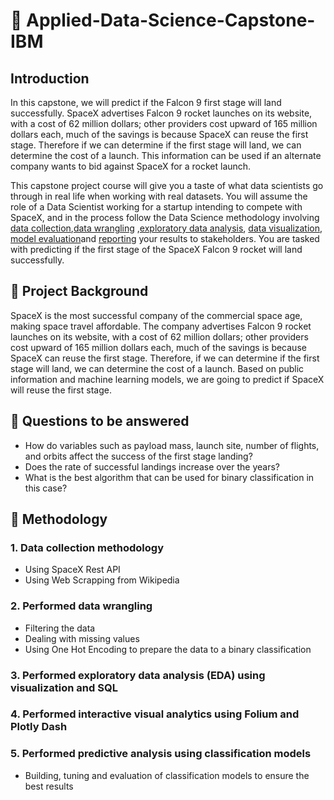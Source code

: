 # :rocket: Applied-Data-Science-Capstone-IBM


## Introduction

In this capstone, we will predict if the Falcon 9 first stage will land successfully. SpaceX advertises Falcon 9 rocket launches on its website, with a cost of 62 million dollars; other providers cost upward of 165 million dollars each, much of the savings is because SpaceX can reuse the first stage. Therefore if we can determine if the first stage will land, we can determine the cost of a launch. This information can be used if an alternate company wants to bid against SpaceX for a rocket launch. 


This capstone project course will give you a taste of what data scientists go through in real life when working with real datasets. You will assume the role of a Data Scientist working for a startup intending to compete with SpaceX, and in the process follow the Data Science methodology involving [data collection](https://github.com/dattesh2507/Applied-Data-Science-Capstone-IBM/blob/main/spacex-data-collection-api.ipynb),[data wrangling](https://github.com/dattesh2507/Applied-Data-Science-Capstone-IBM/blob/main/spacex-Data%20wrangling.ipynb) ,[exploratory data analysis](https://github.com/dattesh2507/Applied-Data-Science-Capstone-IBM/blob/main/EDA%20with%20Visualization.ipynb), [data visualization](https://github.com/dattesh2507/Applied-Data-Science-Capstone-IBM/blob/main/Launch%20Sites%20Locations%20Analysis%20with%20Folium.ipynb), [model evaluation](https://github.com/dattesh2507/Applied-Data-Science-Capstone-IBM/blob/main/SpaceX_Machine%20Learning%20Prediction.ipynb)and [reporting](https://github.com/dattesh2507/Applied-Data-Science-Capstone-IBM/blob/main/winning%20space%20race%20with%20data%20science.pdf) your results to stakeholders. You are tasked with predicting if the first stage of the SpaceX Falcon 9 rocket will land successfully. 




## :page_facing_up: Project Background
SpaceX is the most successful company of the commercial space 
age, making space travel affordable. The company advertises Falcon 
9 rocket launches on its website, with a cost of 62 million dollars; 
other providers cost upward of 165 million dollars each, much of the 
savings is because SpaceX can reuse the first stage. Therefore, if we 
can determine if the first stage will land, we can determine the cost 
of a launch. Based on public information and machine learning 
models, we are going to predict if SpaceX will reuse the first stage.
## :page_facing_up: Questions to be answered 
- How do variables such as payload mass, launch site, number of 
flights, and orbits affect the success of the first stage landing? 
- Does the rate of successful landings increase over the years? 
- What is the best algorithm that can be used for binary classification 
in this case?
## :page_facing_up: Methodology
  ### 1. Data collection methodology
  - Using SpaceX Rest API
  - Using Web Scrapping from Wikipedia
  ### 2. Performed data wrangling
  - Filtering the data
  - Dealing with missing values
  - Using One Hot Encoding to prepare the data to a binary classification
  ### 3. Performed exploratory data analysis (EDA) using visualization and SQL
  ### 4. Performed interactive visual analytics using Folium and Plotly Dash
  ### 5. Performed predictive analysis using classification models
  - Building, tuning and evaluation of classification models to ensure the best
  results






